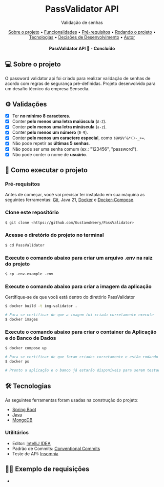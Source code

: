 <h1 align="center">PassValidator API</h1>
<p align="center">Validação de senhas</p>
<p align="center">
 <a href="#sobre">Sobre o projeto</a> •
 <a href="#funcionalidades">Funcionalidades</a> •
 <a href="#pre-requisitos">Pré-requisitos</a> • 
 <a href="#execuacao">Rodando o projeto</a> • 
 <a href="#tecnologias">Tecnologias</a> • 
 <a href="#development-decisions">Decisões de Desenvolvimento</a> • 
 <a href="#autor">Autor</a>
</p>
<h4 align="center"> 
	PassValidator API 🚀 - Concluído
</h4>

## 💻 Sobre o projeto

O password validator api foi criado para realizar validação de senhas de acordo com regras de segurança pré-definidas. Projeto desenvolvido para um desafio técnico da empresa Sensedia.

## ⚙️ Validações

- [x] Ter **no mínimo 8 caracteres**.
- [x] Conter **pelo menos uma letra maiúscula** (`A-Z`).
- [x] Conter **pelo menos uma letra minúscula** (`a-z`).
- [x] Conter **pelo menos um número** (`0-9`).
- [x] Conter **pelo menos um caractere especial**, como `!@#$%^&*()-_+=`.
- [x] Não pode repetir as **últimas 5 senhas**.
- [x] Não pode ser uma senha comum (ex.: "123456", "password").
- [x] Não pode conter o nome de **usuário**.

## 🚀 Como executar o projeto

### Pré-requisitos

Antes de começar, você vai precisar ter instalado em sua máquina as seguintes ferramentas:
[Git](https://git-scm.com), Java 21, [Docker](https://www.docker.com/) e [Docker-Compose](https://docs.docker.com/compose/).

### Clone este repositório

```bash
$ git clone <https://github.com/GustavoNeery/PassValidator>
```

### Acesse o diretório do projeto no terminal

```bash
$ cd PassValidator
```

### Execute o comando abaixo para criar um arquivo .env na raiz do projeto

```bash
$ cp .env.example .env
```

### Execute o comando abaixo para criar a imagem da aplicação

Certifique-se de que você está dentro do diretório PassValidator

```bash
$ docker build -t img-validator .

# Para se certificar de que a imagem foi criada corretamente execute
$ docker images
```

### Execute o comando abaixo para criar o container da Aplicação e do Banco de Dados

```bash
$ docker compose up

# Para se certificar de que foram criados corretamente e estão rodando execute
$ docker ps

# Pronto a aplicação e o banco já estarão disponiveis para serem testados porta:8099 - http://localhost:8099/
```

## 🛠 Tecnologias

As seguintes ferramentas foram usadas na construção do projeto:

- [Spring Boot](https://spring.io/)
- [Java](https://www.java.com/pt-BR/)
- [MongoDB](https://www.mongodb.com/)

### Utilitários

- Editor: [IntelliJ IDEA](https://www.jetbrains.com/idea/)
- Padrão de Commits: [Conventional Commits](https://conventionalcommits.org/en/v1.0.0/)
- Teste de API: [Insomnia](https://insomnia.rest/)

## 👨‍💻 Exemplo de requisições

- 


